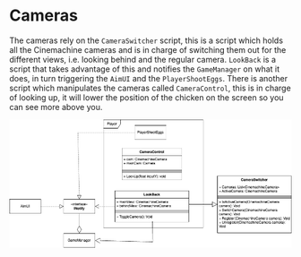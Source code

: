 # Cameras
The cameras rely on the `CameraSwitcher` script, this is a script which holds all the 
Cinemachine cameras and is in charge of switching them out for the different views, i.e. looking behind 
and the regular camera. `LookBack` is a script that takes advantage of this and notifies the `GameManager`
on what it does, in turn triggering the `AimUI` and the `PlayerShootEggs`. There is another script which 
manipulates the cameras called `CameraControl`, this is in charge of looking up, it will lower the position of 
the chicken on the screen so you can see more above you.

![Camera UML](./images/cameras.png)
